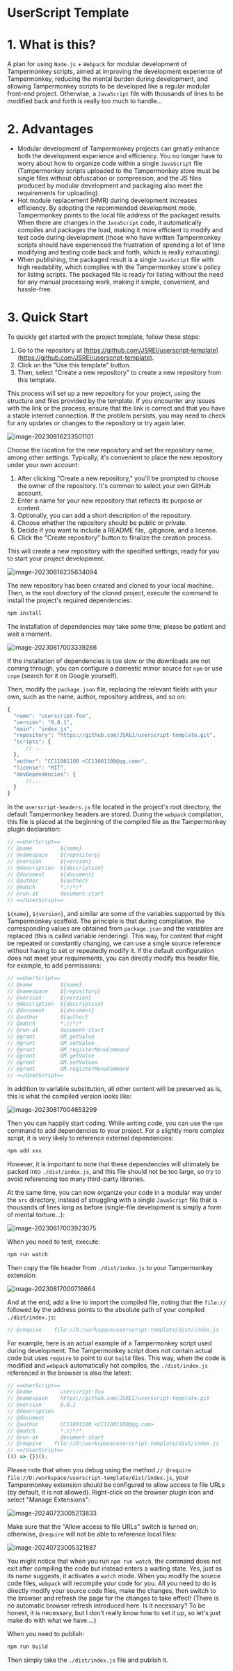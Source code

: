 # UserScript Template 

# 1. What is this?

A plan for using `Node.js` + `Webpack` for modular development of Tampermonkey scripts, aimed at improving the development experience of Tampermonkey, reducing the mental burden during development, and allowing Tampermonkey scripts to be developed like a regular modular front-end project. Otherwise, a `JavaScript` file with thousands of lines to be modified back and forth is really too much to handle...

# 2. Advantages

- Modular development of Tampermonkey projects can greatly enhance both the development experience and efficiency. You no longer have to worry about how to organize code within a single `JavaScript` file (Tampermonkey scripts uploaded to the Tampermonkey store must be single files without obfuscation or compression, and the JS files produced by modular development and packaging also meet the requirements for uploading).
- Hot module replacement (HMR) during development increases efficiency. By adopting the recommended development mode, Tampermonkey points to the local file address of the packaged results. When there are changes in the `JavaScript` code, it automatically compiles and packages the load, making it more efficient to modify and test code during development (those who have written Tampermonkey scripts should have experienced the frustration of spending a lot of time modifying and testing code back and forth, which is really exhausting).
- When publishing, the packaged result is a single `JavaScript` file with high readability, which complies with the Tampermonkey store's policy for listing scripts. The packaged file is ready for listing without the need for any manual processing work, making it simple, convenient, and hassle-free.

# 3. Quick Start

To quickly get started with the project template, follow these steps:

1. Go to the repository at [https://github.com/JSREI/userscript-template](https://github.com/JSREI/userscript-template).
2. Click on the "Use this template" button.
3. Then, select "Create a new repository" to create a new repository from this template.

This process will set up a new repository for your project, using the structure and files provided by the template. If you encounter any issues with the link or the process, ensure that the link is correct and that you have a stable internet connection. If the problem persists, you may need to check for any updates or changes to the repository or try again later.

![image-20230816233501101](README.assets/image-20230816233501101.png)

Choose the location for the new repository and set the repository name, among other settings. Typically, it's convenient to place the new repository under your own account:

1. After clicking "Create a new repository," you'll be prompted to choose the owner of the repository. It's common to select your own GitHub account.
2. Enter a name for your new repository that reflects its purpose or content.
3. Optionally, you can add a short description of the repository.
4. Choose whether the repository should be public or private.
5. Decide if you want to include a README file, .gitignore, and a license.
6. Click the "Create repository" button to finalize the creation process.

This will create a new repository with the specified settings, ready for you to start your project development.

![image-20230816235634094](README.assets/image-20230816235634094.png)

The new repository has been created and cloned to your local machine. Then, in the root directory of the cloned project, execute the command to install the project's required dependencies:

```bash
npm install
```

The installation of dependencies may take some time; please be patient and wait a moment.

![image-20230817003339266](README.assets/image-20230817003339266.png)

If the installation of dependencies is too slow or the downloads are not coming through, you can configure a domestic mirror source for `npm` or use `cnpm` (search for it on Google yourself).

Then, modify the `package.json` file, replacing the relevant fields with your own, such as the name, author, repository address, and so on:

```js
{
  "name": "userscript-foo",
  "version": "0.0.1",
  "main": "index.js",
  "repository": "https://github.com/JSREI/userscript-template.git",
  "scripts": {
      // ... 
  },
  "author": "CC11001100 <CC11001100@qq.com>",
  "license": "MIT",
  "devDependencies": {
      //...
  }
}
```

In the `userscript-headers.js` file located in the project's root directory, the default Tampermonkey headers are stored. During the `webpack` compilation, this file is placed at the beginning of the compiled file as the Tampermonkey plugin declaration:

```js
// ==UserScript==
// @name         ${name}
// @namespace    ${repository}
// @version      ${version}
// @description  ${description}
// @document     ${document}
// @author       ${author}
// @match        *://*/*
// @run-at       document-start
// ==/UserScript==
```

`${name}`, `${version}`, and similar are some of the variables supported by this Tampermonkey scaffold. The principle is that during compilation, the corresponding values are obtained from `package.json` and the variables are replaced (this is called variable rendering). This way, for content that might be repeated or constantly changing, we can use a single source reference without having to set or repeatedly modify it. If the default configuration does not meet your requirements, you can directly modify this header file, for example, to add permissions:

```js
// ==UserScript==
// @name         ${name}
// @namespace    ${repository}
// @version      ${version}
// @description  ${description}
// @document     ${document}
// @author       ${author}
// @match        *://*/*
// @run-at       document-start
// @grant        GM_getValue
// @grant        GM_setValue
// @grant        GM_registerMenuCommand
// @grant        GM.getValue
// @grant        GM.setValuex
// @grant        GM.registerMenuCommand
// ==/UserScript==
```

In addition to variable substitution, all other content will be preserved as is, this is what the compiled version looks like:

![image-20230817004653299](README.assets/image-20230817004653299.png)

Then you can happily start coding. While writing code, you can use the `npm` command to add dependencies to your project. For a slightly more complex script, it is very likely to reference external dependencies:

```bash
npm add xxx
```

However, it is important to note that these dependencies will ultimately be packed into `./dist/index.js`, and this file should not be too large, so try to avoid referencing too many third-party libraries.

At the same time, you can now organize your code in a modular way under the `src` directory, instead of struggling with a single `JavaScript` file that is thousands of lines long as before (single-file development is simply a form of mental torture...):

![image-20230817003923075](README.assets/image-20230817003923075.png)

When you need to test, execute:

```bash
npm run watch
```

Then copy the file header from `./dist/index.js` to your Tampermonkey extension:

![image-20230817000716664](README.assets/image-20230817000716664.png)

And at the end, add a line to import the compiled file, noting that the `file://` followed by the address points to the absolute path of your compiled `./dist/index.js`:

```js
// @require    file://D:/workspace/userscript-template/dist/index.js
```

For example, here is an actual example of a Tampermonkey script used during development. The Tampermonkey script does not contain actual code but uses `require` to point to our `build` files. This way, when the code is modified and `webpack` automatically hot compiles, the `./dist/index.js` referenced in the browser is also the latest:

```js
// ==UserScript==
// @name         userscript-foo
// @namespace    https://github.com/JSREI/userscript-template.git
// @version      0.0.1
// @description  
// @document     
// @author       CC11001100 <CC11001100@qq.com>
// @match        *://*/*
// @run-at       document-start
// @require    file://D:/workspace/userscript-template/dist/index.js
// ==/UserScript==
(() => {})();
```

Please note that when you debug using the method `// @require    file://D:/workspace/userscript-template/dist/index.js`, your Tampermonkey extension should be configured to allow access to file URLs (by default, it is not allowed). Right-click on the browser plugin icon and select "Manage Extensions":

![image-20240723005213833](./README.assets/image-20240723005213833.png)

Make sure that the "Allow access to file URLs" switch is turned on; otherwise, `@require` will not be able to reference local files:

![image-20240723005321887](./README.assets/image-20240723005321887.png)

You might notice that when you run `npm run watch`, the command does not exit after compiling the code but instead enters a waiting state. Yes, just as its name suggests, it activates a `watch` mode. When you modify the source code files, `webpack` will recompile your code for you. All you need to do is directly modify your source code files, make the changes, then switch to the browser and refresh the page for the changes to take effect! (There is no automatic browser refresh introduced here. Is it necessary? To be honest, it is necessary, but I don't really know how to set it up, so let's just make do with what we have....)

When you need to publish:

```bash
npm run build
```

Then simply take the `./dist/index.js` file and publish it.








